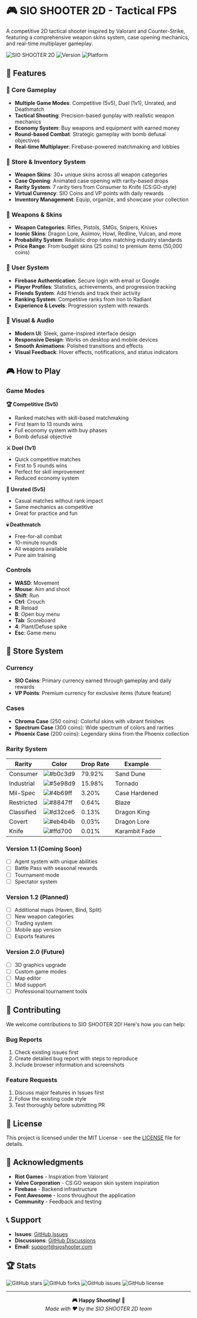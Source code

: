 # 🎮 SIO SHOOTER 2D - Tactical FPS

A competitive 2D tactical shooter inspired by Valorant and Counter-Strike, featuring a comprehensive weapon skins system, case opening mechanics, and real-time multiplayer gameplay.

![SIO SHOOTER 2D](https://img.shields.io/badge/Game-SIO%20SHOOTER%202D-blue?style=for-the-badge&logo=gamepad)
![Version](https://img.shields.io/badge/Version-1.0.0-green?style=for-the-badge)
![Platform](https://img.shields.io/badge/Platform-Web-orange?style=for-the-badge)

## 🌟 Features

### 🎯 **Core Gameplay**
- **Multiple Game Modes**: Competitive (5v5), Duel (1v1), Unrated, and Deathmatch
- **Tactical Shooting**: Precision-based gunplay with realistic weapon mechanics  
- **Economy System**: Buy weapons and equipment with earned money
- **Round-based Combat**: Strategic gameplay with bomb defusal objectives
- **Real-time Multiplayer**: Firebase-powered matchmaking and lobbies

### 🛒 **Store & Inventory System**
- **Weapon Skins**: 30+ unique skins across all weapon categories
- **Case Opening**: Animated case opening with rarity-based drops
- **Rarity System**: 7 rarity tiers from Consumer to Knife (CS:GO-style)
- **Virtual Currency**: SIO Coins and VP points with daily rewards
- **Inventory Management**: Equip, organize, and showcase your collection

### 🔫 **Weapons & Skins**
- **Weapon Categories**: Rifles, Pistols, SMGs, Snipers, Knives
- **Iconic Skins**: Dragon Lore, Asiimov, Howl, Redline, Vulcan, and more
- **Probability System**: Realistic drop rates matching industry standards
- **Price Range**: From budget skins (25 coins) to premium items (50,000 coins)

### 👤 **User System**
- **Firebase Authentication**: Secure login with email or Google
- **Player Profiles**: Statistics, achievements, and progression tracking
- **Friends System**: Add friends and track their activity
- **Ranking System**: Competitive ranks from Iron to Radiant
- **Experience & Levels**: Progression system with rewards

### 🎨 **Visual & Audio**
- **Modern UI**: Sleek, game-inspired interface design
- **Responsive Design**: Works on desktop and mobile devices
- **Smooth Animations**: Polished transitions and effects
- **Visual Feedback**: Hover effects, notifications, and status indicators


## 🎮 How to Play

### Game Modes

**🏆 Competitive (5v5)**
- Ranked matches with skill-based matchmaking
- First team to 13 rounds wins
- Full economy system with buy phases
- Bomb defusal objective

**⚔️ Duel (1v1)**
- Quick competitive matches
- First to 5 rounds wins
- Perfect for skill improvement
- Reduced economy system

**🎯 Unrated (5v5)**
- Casual matches without rank impact
- Same mechanics as competitive
- Great for practice and fun

**💀 Deathmatch**
- Free-for-all combat
- 10-minute rounds
- All weapons available
- Pure aim training

### Controls
- **WASD**: Movement
- **Mouse**: Aim and shoot
- **Shift**: Run
- **Ctrl**: Crouch
- **R**: Reload
- **B**: Open buy menu
- **Tab**: Scoreboard
- **4**: Plant/Defuse spike
- **Esc**: Game menu

## 🛒 Store System

### Currency
- **SIO Coins**: Primary currency earned through gameplay and daily rewards
- **VP Points**: Premium currency for exclusive items (future feature)

### Cases
- **Chroma Case** (250 coins): Colorful skins with vibrant finishes
- **Spectrum Case** (300 coins): Wide spectrum of colors and rarities  
- **Phoenix Case** (200 coins): Legendary skins from the Phoenix collection

### Rarity System
| Rarity | Color | Drop Rate | Example |
|--------|--------|-----------|---------|
| Consumer | ![#b0c3d9](https://via.placeholder.com/15/b0c3d9/000000?text=+) | 79.92% | Sand Dune |
| Industrial | ![#5e98d9](https://via.placeholder.com/15/5e98d9/000000?text=+) | 15.98% | Tornado |
| Mil-Spec | ![#4b69ff](https://via.placeholder.com/15/4b69ff/000000?text=+) | 3.20% | Case Hardened |
| Restricted | ![#8847ff](https://via.placeholder.com/15/8847ff/000000?text=+) | 0.64% | Blaze |
| Classified | ![#d32ce6](https://via.placeholder.com/15/d32ce6/000000?text=+) | 0.13% | Dragon King |
| Covert | ![#eb4b4b](https://via.placeholder.com/15/eb4b4b/000000?text=+) | 0.03% | Dragon Lore |
| Knife | ![#ffd700](https://via.placeholder.com/15/ffd700/000000?text=+) | 0.01% | Karambit Fade |


### Version 1.1 (Coming Soon)
- [ ] Agent system with unique abilities
- [ ] Battle Pass with seasonal rewards
- [ ] Tournament mode
- [ ] Spectator system

### Version 1.2 (Planned)
- [ ] Additional maps (Haven, Bind, Split)
- [ ] New weapon categories
- [ ] Trading system
- [ ] Mobile app version
- [ ] Esports features

### Version 2.0 (Future)
- [ ] 3D graphics upgrade
- [ ] Custom game modes
- [ ] Map editor
- [ ] Mod support
- [ ] Professional tournament tools

## 🤝 Contributing

We welcome contributions to SIO SHOOTER 2D! Here's how you can help:

### Bug Reports
1. Check existing issues first
2. Create detailed bug report with steps to reproduce
3. Include browser information and screenshots

### Feature Requests
1. Discuss major features in Issues first
2. Follow the existing code style
3. Test thoroughly before submitting PR


## 📝 License

This project is licensed under the MIT License - see the [LICENSE](LICENSE) file for details.

## 🙏 Acknowledgments

- **Riot Games** - Inspiration from Valorant
- **Valve Corporation** - CS:GO weapon skin system inspiration
- **Firebase** - Backend infrastructure
- **Font Awesome** - Icons throughout the application
- **Community** - Feedback and testing

## 📞 Support

- **Issues**: [GitHub Issues](https://github.com/yourusername/sio-shooter/issues)
- **Discussions**: [GitHub Discussions](https://github.com/yourusername/sio-shooter/discussions)
- **Email**: support@sioshooter.com

## 🏆 Stats

![GitHub stars](https://img.shields.io/github/stars/yourusername/sio-shooter?style=social)
![GitHub forks](https://img.shields.io/github/forks/yourusername/sio-shooter?style=social)
![GitHub issues](https://img.shields.io/github/issues/yourusername/sio-shooter)
![GitHub license](https://img.shields.io/github/license/yourusername/sio-shooter)

---

<div align="center">
  <strong>🎮 Happy Shooting! 🎯</strong>
  <br>
  <em>Made with ❤️ by the SIO SHOOTER 2D team</em>
</div>
